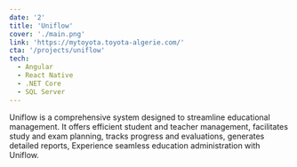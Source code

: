 ```yaml
---
date: '2'
title: 'Uniflow'
cover: './main.png'
link: 'https://mytoyota.toyota-algerie.com/'
cta: '/projects/uniflow'
tech:
  - Angular
  - React Native
  - .NET Core
  - SQL Server
---
```


Uniflow is a comprehensive system designed to streamline educational management. It offers efficient student and teacher management, facilitates study and exam planning, tracks progress and evaluations, generates detailed reports, Experience seamless education administration with Uniflow.
